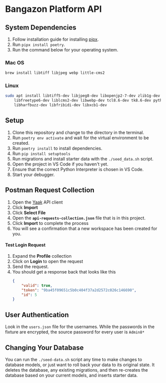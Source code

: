 # Bangazon Platform API

<!-- Server will run at http://localhost:8000
Import the api-requests-collection.json into Postman
Test login with username: steve, password: Admin8* -->

## System Dependencies

1. Follow installation guide for installing [pipx](https://pipx.pypa.io/stable/installation/).
2. Run `pipx install poetry`.
3. Run the command below for your operating system.

### Mac OS

```sh
brew install libtiff libjpeg webp little-cms2
```

### Linux

```sh
sudo apt install libtiff5-dev libjpeg8-dev libopenjp2-7-dev zlib1g-dev \
    libfreetype6-dev liblcms2-dev libwebp-dev tcl8.6-dev tk8.6-dev python3-tk \
    libharfbuzz-dev libfribidi-dev libxcb1-dev
```

## Setup

1. Clone this repository and change to the directory in the terminal.
2. Run `poetry env activate` and wait for the virtual environment to be created.
3. Run `poetry install` to install dependencies.
4. Run `pip install setuptools`
5. Run migrations and install starter data with the `./seed_data.sh` script.
6. Open the project in VS Code if you haven't yet.
7. Ensure that the correct Python Interpreter is chosen in VS Code.
8. Start your debugger.

## Postman Request Collection

1. Open the [Yaak](https://yaak.app/) API client
2. Click **Import**
3. Click **Select File**
4. Open the **`api-requests-collection.json`** file that is in this project.
5. Click **Import** to complete the process
6. You will see a confirmation that a new workspace has been created for you.

#### Test Login Request

1. Expand the **Profile** collection
2. Click on **Login** to open the request
3. Send the request.
4. You should get a response back that looks like this
   ```json
   {
       "valid": true,
       "token": "9ba45f09651c5b0c404f37a2d2572c026c146690",
       "id": 5
   }
   ```

## User Authentication

Look in the `users.json` file for the usernames. While the passwords in the fixture are encrypted, the source password for every user is `Admin8*`

## Changing Your Database

You can run the `./seed-data.sh` script any time to make changes to database models, or just want to roll back your data to its original state. It deletes the database, any existing migrations, and then re-creates the database based on your current models, and inserts starter data.
